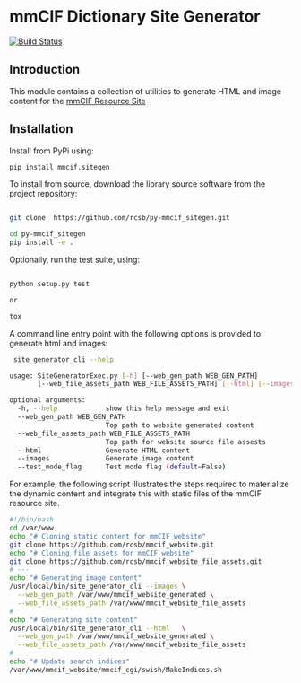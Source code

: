 # mmCIF Dictionary Site Generator

[![Build Status](https://dev.azure.com/rcsb/RCSB%20PDB%20Python%20Projects/_apis/build/status/rcsb.py-mmcif_sitegen?branchName=dev-20201227)](https://dev.azure.com/rcsb/RCSB%20PDB%20Python%20Projects/_build/latest?definitionId=30&branchName=dev-20201227)

## Introduction

This module contains a collection of utilities to generate HTML and image
content for the [mmCIF Resource Site](mmcif.wwpdb.org)

## Installation

Install from PyPi using:

```bash
pip install mmcif.sitegen
```

To install from source, download the library source software from the project repository:

```bash

git clone  https://github.com/rcsb/py-mmcif_sitegen.git

cd py-mmcif_sitegen
pip install -e .

```

Optionally, run the test suite, using:

```bash

python setup.py test

or

tox

```

A command line entry point with the following options is provided to generate html and images:

```bash
 site_generator_cli --help

usage: SiteGeneratorExec.py [-h] [--web_gen_path WEB_GEN_PATH]
       [--web_file_assets_path WEB_FILE_ASSETS_PATH] [--html] [--images] [--test_mode_flag]

optional arguments:
  -h, --help            show this help message and exit
  --web_gen_path WEB_GEN_PATH
                        Top path to website generated content
  --web_file_assets_path WEB_FILE_ASSETS_PATH
                        Top path for website source file assests
  --html                Generate HTML content
  --images              Generate image content
  --test_mode_flag      Test mode flag (default=False)

```

For example, the following script illustrates the steps required to
materialize the dynamic content and integrate this with static files
of the mmCIF resource site.

```bash
#!/bin/bash
cd /var/www
echo "# Cloning static content for mmCIF website"
git clone https://github.com/rcsb/mmcif_website.git
echo "# Cloning file assets for mmCIF website"
git clone https://github.com/rcsb/mmcif_website_file_assets.git
# ---
echo "# Generating image content"
/usr/local/bin/site_generator_cli --images \
  --web_gen_path /var/www/mmcif_website_generated \
  --web_file_assets_path /var/www/mmcif_website_file_assets
#
echo "# Generating site content"
/usr/local/bin/site_generator_cli --html   \
  --web_gen_path /var/www/mmcif_website_generated \
  --web_file_assets_path /var/www/mmcif_website_file_assets
#
echo "# Update search indices"
/var/www/mmcif_website/mmcif_cgi/swish/MakeIndices.sh
```

